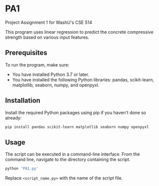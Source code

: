 # PA1
Project Assignment 1 for WashU's CSE 514

This program uses linear regression to predict the concrete compressive strength based on various input features. 

## Prerequisites

To run the program, make sure: 

- You have installed Python 3.7 or later.
- You have installed the following Python libraries: pandas, scikit-learn, matplotlib, seaborn, numpy, and openpyxl.

## Installation

Install the required Python packages using pip if you haven't done so already:

```bash
pip install pandas scikit-learn matplotlib seaborn numpy openpyxl
```

## Usage

The script can be executed in a command-line interface. From the command line, navigate to the directory containing the script.

```bash
python 'PA1.py'
```

Replace `<script_name.py>` with the name of the script file.
